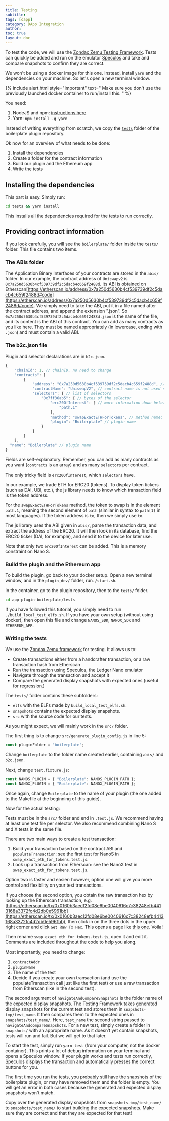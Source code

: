 ```yaml
---
title: Testing
subtitle:
tags: [dapp]
category: DApp Integration
author:
toc: true
layout: doc
---
```


To test the code, we will use the [Zondax Zemu Testing Framework](https://github.com/Zondax/zemu). Tests can quickly be added and run on the emulator [Speculos](https://github.com/LedgerHQ/speculos) and take and compare snapshots to confirm they are correct.

We won't be using a docker image for this one. Instead, install `yarn` and the dependencies on your machine. So let's open a new terminal window.

<!--  -->
{% include alert.html style="important" text="
Make sure you don't use the previously launched docker container to run/install this.
" %}
<!--  -->

You need:
1. NodeJS and npm: [instructions here](https://nodejs.org/en/download/package-manager/)
2. Yarn: `npm install -g yarn`

Instead of writing everything from scratch, we copy the [`tests`](https://github.com/LedgerHQ/app-plugin-boilerplate/blob/master/tests/) folder of the boilerplate plugin repository.

Ok now for an overview of what needs to be done:

1. Install the dependencies
2. Create a folder for the contract information 
3. Build our plugin and the Ethereum app
4. Write the tests

## Installing the dependencies

This part is easy. Simply run:

```sh
cd tests && yarn install
```

This installs all the dependencies required for the tests to run correctly.

## Providing contract information

If you look carefully, you will see the `boilerplate/` folder inside the `tests/` folder. This file contains two items.

### The ABIs folder

The Application Binary Interfaces of your contracts are stored in the `abis/` folder. In our example, the contract address of `Uniswapv2` is `0x7a250d5630b4cf539739df2c5dacb4c659f2488d`. Its ABI is obtained on Etherscan[https://etherscan.io/address/0x7a250d5630b4cf539739df2c5dacb4c659f2488d#code](https://etherscan.io/address/0x7a250d5630b4cf539739df2c5dacb4c659f2488d#code). We simply need to take the ABI, put it in a file named after the contract address, and append the extension ".json".
So `0x7a250d5630b4cf539739df2c5dacb4c659f2488d.json` is the name of the file, and its content is the ABI of this contract.
You can add as many contracts as you like here. They must be named appropriately (in lowercase, ending with `.json`) and must contain a valid ABI.

### The b2c.json file

Plugin and selector declarations are in `b2c.json`.

```js
{
    "chainId": 1, // chainID, no need to change
    "contracts": [
        {
            "address": "0x7a250d5630b4cf539739df2c5dacb4c659f2488d", // address of the contract address to interact with
            "contractName": "UniswapV2", // contract name is not used so feel free name as you wish.
            "selectors": { // list of selectors 
                "0x7ff36ab5": { // bytes of the selector
                    "erc20OfInterest": [ // more information down below
                        "path.1"
                    ],
                    "method": "swapExactETHForTokens", // method name: feel free to user whichever name you want to use
                    "plugin": "Boilerplate" // plugin name
                }
            }
        }
    ],
  "name": "Boilerplate" // plugin name
}
```

Fields are self-explanatory. Remember, you can add as many contracts as you want (`contracts` is an array) and as many `selectors` per contract.

The only tricky field is `erc20OfInterest`, which `selectors` have.

In our example, we trade ETH for ERC20 (tokens). To display token tickers (such as DAI, UBI, etc.), the js library needs to know which transaction field is the token address.

For the `swapExactETHForTokens` method, the token to swap is in the element `path.1`, meaning the second element of `path` (similar in syntax to `path[1]` in most languages). If the token address is `to`, then we simply use `to`.

The js library uses the ABI given in `abis/`, parse the transaction data, and extract the address of the ERC20. It will then look in its database, find the ERC20 ticker (DAI, for example), and send it to the device for later use.

Note that only two `erc20OfInterest` can be added. This is a memory constraint on Nano S.

### Build the plugin and the Ethereum app

To build the plugin, go back to your docker setup. 
Open a new terminal window, and in the `plugin_dev/` folder, run`./start.sh`.

In the container, go to the plugin repository, then to the `tests/` folder.

```sh
cd app-plugin-boilerplate/tests
```

If you have followed this tutorial, you simply need to run `./build_local_test_elfs.sh`. If you have your own setup (without using docker), then open this file and change `NANOS_SDK`, `NANOX_SDK` and `ETHEREUM_APP`.

### Writing the tests

We use the [Zondax Zemu framework](https://github.com/zondax/zemu) for testing. It allows us to:
- Create transactions either from a handcrafter transaction, or a raw transaction hash from Etherscan
- Run the transaction using Speculos, the Ledger Nano emulator
- Navigate through the transaction and accept it
- Compare the generated display snapshots with expected ones (useful for regression.)

The `tests/` folder contains these subfolders:
- `elfs` with the ELFs made by `build_local_test_elfs.sh`.
- `snapshots` contains the expected display snapshots.
- `src` with the source code for our tests.

As you might expect, we will mainly work in the `src/` folder.

The first thing is to change `src/generate_plugin_config.js` in line 5:

```js
const pluginFolder = "boilerplate";
```

Change `boilerplate` to the folder name created earlier, containing `abis/` and `b2c.json`.

Next, change `test.fixture.js`: 
```js
const NANOS_PLUGIN = { "Boilerplate": NANOS_PLUGIN_PATH };
const NANOX_PLUGIN = { "Boilerplate": NANOX_PLUGIN_PATH };
```

Once again, change `Boilerplate` to the name of your plugin (the one added to the Makefile at the beginning of this guide).

Now for the actual testing:

Tests must be in the `src/` folder and end in `.test.js`. We recommend having at least one test file per selector.
We also recommend combining Nano S and X tests in the same file.

There are two main ways to create a test transaction:
1. Build your transaction based on the contract ABI and `populateTransaction`: see the first test for NanoS in `swap_exact_eth_for_tokens.test.js`.
2. Look up a transaction from Etherscan: see the NanoX test in `swap_exact_eth_for_tokens.test.js`.

Option two is faster and easier: however, option one will give you more control and flexibility on your test transactions.

If you choose the second option, you obtain the raw transaction hex by looking up the Etherscan transaction, e.g. [https://etherscan.io/tx/0x0160b3aec12fd08e6be0040616c7c38248efb4413168a3372fc4d2db0e5961bb](https://etherscan.io/tx/0x0160b3aec12fd08e6be0040616c7c38248efb4413168a3372fc4d2db0e5961bb), then click in on the three dots in the upper right corner and click `Get Raw Tx Hex`. This opens a page like [this one](https://etherscan.io/getRawTx?tx=0x0160b3aec12fd08e6be0040616c7c38248efb4413168a3372fc4d2db0e5961bb). Voila!

Then rename `swap_exact_eth_for_tokens.test.js`, open it and edit it.
Comments are included throughout the code to help you along.

Most importantly, you need to change:
1. `contractAddr` 
2. `pluginName` 
3. The name of the test
4. Decide if you create your own transaction (and use the populateTransaction call just like the first test) or use a raw transaction from Etherscan (like in the second test).

The second argument of `navigateAndCompareSnapshots` is the folder name of the expected display snapshots. The Testing Framework takes generated display snapshots for the current test and stores them in `snapshots-tmp/test_name`. It then compares them to the expected ones in `snapshots/test_name/`. Here, `test_name` the second string passed to `navigateAndcompareSnapshots`. For a new test, simply create a folder in `snapshots/` with an appropriate name. As it doesn’t yet contain snapshots, tests will run and fail. But we will get to that later.

To start the test, simply run `yarn test` (from your computer, not the docker container). This prints a lot of debug information on your terminal and opens a Speculos window. If your plugin works and tests run correctly, Speculos displays the transaction and automatically presses the correct buttons for you.

The first time you run the tests, you probably still have the snapshots of the boilerplate plugin, or may have removed them and the folder is empty. You will get an error in both cases because the generated and expected display snapshots won't match.

Copy over the generated display snapshots from `snapshots-tmp/test_name/` to `snapshots/test_name/` to start building the expected snapshots. Make sure they are correct and that they are expected for that test!
